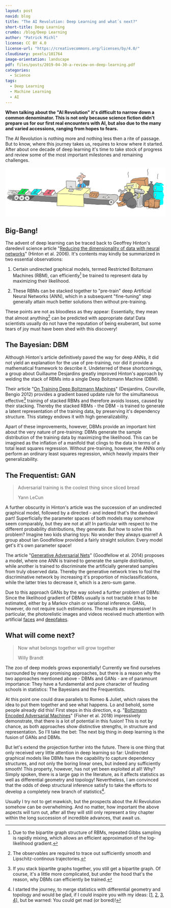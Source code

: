 ```yaml
---
layout: post
navid: blog
title: "The AI Revolution: Deep Learning and what´s next?"
short-title: Deep Learning
crumbs: /blog/Deep Learning
author: "Patrick Michl"
license: CC BY 4.0
license-url: "https://creativecommons.org/licenses/by/4.0/"
cloudinary: pexels/101764
image-orientation: landscape
pdf: files/posts/2019-04-30-a-review-on-deep-learning.pdf
categories:
  - Science
tags:
  - Deep Learning
  - Machine Learning
  - AI
---
```


**When talking about the "AI Revolution" it's difficult to narrow down a common
denominator. This is not only because science fiction didn't prepare us for our
first real encounters with AI, but also due to the many and varied accessions,
ranging from hopes to fears.**

The AI Revolution is nothing more and nothing less then a rite of passage. But
to know, where this journey takes us, requires to know where it started. After
about one decade of deep learning it's time to take stock of progress and review
some of the most important milestones and remaining challenges.

[![AI Revolution](/images/posts/AI-Revolution.png)](/images/posts/AI-Revolution.png)

## Big-Bang!

The advent of deep learning can be traced back to Geoffrey Hinton's  daredevil
science article "[Reducing the dimensionality of data with neural
networks](https://www.cs.toronto.edu/~hinton/science.pdf)" (Hinton et al. 2006).
It's contents may kindly be summarized in two essential observations:

1. Certain undirected graphical models, termed Restricted Boltzmann Machines
(RBM), can efficiently[^1] be trained to represent data by maximizing their
likelihood.

2. These RBMs can be stacked together to "pre-train" deep Artificial Neural
Networks (ANN), which in a subsequent "fine-tuning" step generally attain much
better solutions then without pre-training.

These points are not as bloodless as they appear: Essentially, they mean that
almost anything[^2] can be predicted with appropriate data! Data scientists
usually do not have the reputation of being exuberant, but some tears of joy
must have been shed with this discovery!

## The Bayesian: DBM

Although Hinton's article definitively paved the way for deep ANNs, it did not
yield an explanation for the use of pre-training, nor did it provide a
mathematical framework to describe it. Undeterred of these shortcomings, a group
about Guillaume Desjardins greatly improved Hinton's approach by welding the
stack of RBMs into a single Deep Boltzmann Machine (DBM).

Their article "[On Training Deep Boltzmann
Machines](https://arxiv.org/abs/1203.4416)" (Desjardins, Courville, Bengio 2012)
provides a gradient based update rule for the simultaneous effective[^3]
training of stacked RBMs and therefore avoids losses, caused by their stacking.
Thereby the stacked RBMs - the DBM - is trained to generate a latent
representation of the training data, by preserving it's dependency structure.
This stategy endows it with high generalizability.

Apart of these improvements, however, DBMs provide an important hint about the
very nature of pre-training: DBMs generate the sample distribution of the
training data by maximizing the likelihood. This can be imagined as the
inflation of a manifold that clings to the data in terms of a total least
squares regression. Without pre-training, however, the ANNs only perform an
ordinary least squares regression, which heavily impairs their generalizability.

## The Frequentist: GAN

> Adversarial training is the coolest thing since sliced bread
>
> Yann LeCun

A further obscurity in Hinton's article was the succession of an undirected
graphical model, followed by a directed - and indeed that's the daredevil part!
Superficially the parameter spaces of both models may somehow seem comparably,
but they are not at all! In particular with respect to the different probability
distributions, they generate. But how to solve this problem? Imagine two kids
sharing toys: No wonder they always quarrel! A group about Ian Goodfellow
provided a fairly straight solution: Every model get's it's own parameter space!

The article "[Generative Adversarial Nets](https://arxiv.org/pdf/1406.2661.pdf)"
(Goodfellow et al. 2014) proposes a model, where one ANN is trained to generate
the sample distribution, while another is trained to discriminate the
artificially generated samples from truly observed data. Thereby the generative
network tries to fool the discriminative network by increasing it's proportion
of misclassifications, while the latter tries to decrease it, which is a
zero-sum game.

Due to this approach GANs by the way solved a further problem of DBMs: Since the
likelihood gradient of DBMs usually is not tractable it has to be estimated,
either by a Markov chain or variational inference. GANs, however, do not require
such estimations. The results are impressive! In particular, the photorelistic
images and videos received much attention with artificial
[faces](https://thispersondoesnotexist.com/) and
[deepfakes](https://en.wikipedia.org/wiki/Deepfake).

## What will come next?

> Now what belongs together will grow together
>
> Willy Brandt

The zoo of deep models grows exponentially! Currently we find ourselves
surrounded by many promising approaches, but there is a reason why the two
approaches mentioned above - DBMs and GANs - are of paramount importance: They
have a fundamental and pure character of feuding schools in statistics: The
Bayesians and the Frequentists.

At this point one could draw parallels to Romeo & Juliet, which raises the idea
to put them together and see what happens. Lo and behold, some people already
did this! First steps in this direction, e.g. "[Boltzmann Encoded Adversarial
Machines](http://physics.bu.edu/~pankajm/PY895/BEAM.pdf)" (Fisher et al. 2018)
impressively demonstrate, that there is a lot of potential in this fusion! This
is not by chance, as both approaches show distinctive strengths, in structure
and representation. So I'll take the bet: The next big thing in deep learning is
the fusion of GANs and DBMs.

But let's extend the projection further into the future. There is one thing that
only received very little attention in deep learning so far: Undirected
graphical models like DBMs have the capability to capture dependency structures,
and not only the boring linear ones, but indeed any sufficiently smooth! This
property, however, has not yet been exploited at all! Why? Simply spoken, there
is a large gap in the literature, as it affects statistics as well as
differential geometry and topology! Nevertheless, I am convinced that the odds
of deep structural inference satisfy to take the efforts to develop a completely
new branch of statistics[^4].

Usually I try not to get mawkish, but the prospects about the AI Revolution
somehow can be overwhelming. And no matter, how important the above aspects will
turn out, after all they will still only represent a tiny chapter within the
long succession of incredible advances, that await us.

[^1]: Due to the bipartite graph structure of RBMs, repeated Gibbs sampling is rapidly mixing, which allows an efficient approximation of the log-likelihood gradient.
[^2]: The observables are required to trace out sufficiently smooth and Lipschitz-continous trajectories.
[^3]: If you stack bipartite graphs together, you still get a bipartite graph. Of course, it's a little more complicated, but under the hood that's the reason, why DBMs can efficiently be trained.
[^4]: I started the journey, to merge statistics with differential geometry and topology and would be glad, if I could inspire you with my ideas: &#091;[1](https://drive.google.com/open?id=1RnRLM7WlSw63zuftRassTI18ohMjr0vE), [2](https://drive.google.com/open?id=1nkNFPLXrAigD3MsETqt5hN9VI94nLvN0), [3](https://drive.google.com/open?id=16gl2GCT5taeH9oo86SHkFKZdeTyRRwTs), [4](https://drive.google.com/open?id=1jssUKKcUFw4LfDiWqjneMKRvVFUmZffP)&#093;, but be warned: You could get mad (or bored)!
